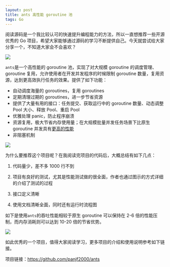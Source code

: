 ```yaml
---
layout: post
title: ants 高性能 goroutine 池
tags: Go
---
```


阅读源码是一个我比较认可的快速提升编程能力的方法，所以一直想推荐一些开源优秀的 Go 项目，希望大家能够通过源码的学习不断提供自己。今天就尝试给大家分享一个，不知道大家会不会喜欢？

![](https://raw.githubusercontent.com/ZhuPeng/pic/master/images/compress_ants.logo.png)

`ants`是一个高性能的 goroutine 池，实现了对大规模 goroutine 的调度管理、goroutine 复用，允许使用者在开发并发程序的时候限制 goroutine 数量，复用资源，达到更高效执行任务的效果。提供了如下功能：

- 自动调度海量的 goroutines，复用 goroutines
- 定期清理过期的 goroutines，进一步节省资源
- 提供了大量有用的接口：任务提交、获取运行中的 goroutine 数量、动态调整 Pool 大小、释放 Pool、重启 Pool
- 优雅处理 panic，防止程序崩溃
- 资源复用，极大节省内存使用量；在大规模批量并发任务场景下比原生 goroutine 并发具有[更高的性能](https://github.com/panjf2000/ants/blob/master/README_ZH.md#-性能小结)
- 非阻塞机制

![](https://raw.githubusercontent.com/ZhuPeng/pic/master/images/compress_ants.flow.png)

为什么要推荐这个项目呢？在我阅读完项目的代码后，大概总结有如下几点：

1. 代码量少，差不多 1000 行不到
2. 项目有良好的测试，尤其是性能测试做的很全面，作者也通过图示的方式详细的介绍了测试的过程
3. 接口定义清晰

4. 使用文档清晰全面，同时还有运行时流程图

如下是使用`ants`的吞吐性能相较于原生 goroutine 可以保持在 2-6 倍的性能压制，而内存消耗则可以达到 10-20 倍的节省优势。

![](https://user-images.githubusercontent.com/7496278/63449727-3ae6d400-c473-11e9-81e3-8b3280d8288a.gif)

如此优秀的一个项目，值得大家阅读学习，更多项目的介绍和使用说明参考如下链接。

项目链接：https://github.com/panjf2000/ants
